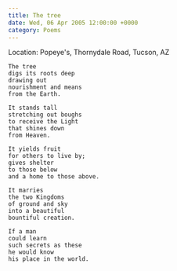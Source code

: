 ```yaml
---
title: The tree
date: Wed, 06 Apr 2005 12:00:00 +0000
category: Poems
---
```


Location: Popeye's, Thornydale Road, Tucson, AZ

    The tree  
    digs its roots deep  
    drawing out  
    nourishment and means  
    from the Earth.

    It stands tall  
    stretching out boughs  
    to receive the Light  
    that shines down  
    from Heaven.

    It yields fruit  
    for others to live by;  
    gives shelter  
    to those below  
    and a home to those above.

    It marries  
    the two Kingdoms  
    of ground and sky  
    into a beautiful  
    bountiful creation.

    If a man  
    could learn  
    such secrets as these  
    he would know  
    his place in the world.


